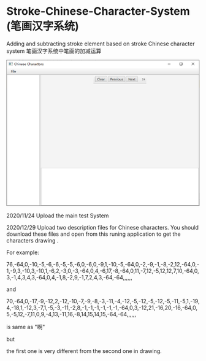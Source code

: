 # Stroke-Chinese-Character-System (笔画汉字系统)
Adding and subtracting stroke element based on stroke Chinese character system 
笔画汉字系统中笔画的加减运算

![image](https://github.com/aylqs/Stroke-Chinese-Character-System/blob/main/1.PNG)

2020/11/24  Upload the main test System

2020/12/29  Upload two description files for Chinese characters. You should download these files and open from this runing application to get the characters drawing .

For example:

76,-64,0,-10,-5,-6,-6,-5,-5,-6,0,-6,0,-9,1,-10,-5,-64,0,-2,-9,-1,-8,-2,12,-64,0,-1,-9,3,-10,3,-10,1,-6,2,-3,0,-3,-64,0,4,-6,17,-8,-64,0,11,-7,12,-5,12,12,7,10,-64,0,3,-1,4,3,4,3,-64,0,4,-1,8,-2,9,-1,7,2,4,3,-64,-64,,,,,,

and

70,-64,0,-17,-9,-12,2,-12,-10,-7,-9,-8,-3,-11,-4,-12,-5,-12,-5,-12,-5,-11,-5,1,-19,4,-18,1,-12,3,-7,1,-5,-3,-11,-2,8,-1,-1,-1,-1,-1,-1,-64,0,3,-12,21,-16,20,-16,-64,0,5,-5,12,-7,11,0,9,-4,13,-11,16,-8,14,15,14,15,-64,-64,,,,,,

is same as "啊"

but 

the first one is very different from the second one in drawing. 






